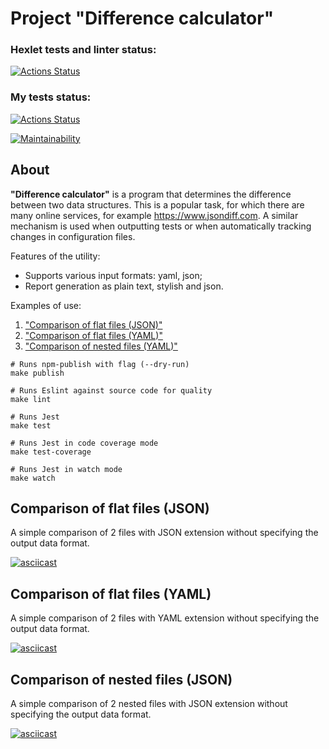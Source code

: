 # Project "Difference calculator"

### Hexlet tests and linter status:

[![Actions Status](https://github.com/Zakir0000/frontend-project-46/workflows/hexlet-check/badge.svg)](https://github.com/Zakir0000/frontend-project-46/actions)

### My tests status:

[![Actions Status](https://github.com/Zakir0000/frontend-project-46/workflows/CI/badge.svg)](https://github.com/Zakir0000/frontend-project-46/actions)

[![Maintainability](https://api.codeclimate.com/v1/badges/795803f5227e24ba10bd/maintainability)](https://codeclimate.com/github/Zakir0000/frontend-project-46/maintainability)

## About

**"Difference calculator"** is a program that determines the difference between two data structures. This is a popular task, for which there are many online services, for example https://www.jsondiff.com. A similar mechanism is used when outputting tests or when automatically tracking changes in configuration files.

Features of the utility:

- Supports various input formats: yaml, json;
- Report generation as plain text, stylish and json.

Examples of use:

1. <a href="#default-comparison-flat-json">"Comparison of flat files (JSON)"</a>
2. <a href="#default-comparison-flat-yml">"Comparison of flat files (YAML)"</a>
3. <a href="#default-comparison-nested-json">"Comparison of nested files (YAML)"</a>

```shell
# Runs npm-publish with flag (--dry-run)
make publish

# Runs Eslint against source code for quality
make lint

# Runs Jest
make test

# Runs Jest in code coverage mode
make test-coverage

# Runs Jest in watch mode
make watch
```

<h2 id="default-comparison-flat-json">Comparison of flat files (JSON)</h2>
A simple comparison of 2 files with JSON extension without specifying the output data format.

[![asciicast](https://asciinema.org/a/J3V7LAnSXpRGKDNjc4vY8kIgB.svg)](https://asciinema.org/a/J3V7LAnSXpRGKDNjc4vY8kIgB)

<h2 id="default-comparison-flat-yaml">Comparison of flat files (YAML)</h2>
A simple comparison of 2 files with YAML extension without specifying the output data format.

[![asciicast](https://asciinema.org/a/1AE0I0aKMdMDzkJtujqqIzuSW.svg)](https://asciinema.org/a/1AE0I0aKMdMDzkJtujqqIzuSW)

[def]: https://github.com/Zakir0000/frontend-project-46/actions

<h2 id="default-comparison-nested-json">Comparison of nested files (JSON)</h2>
A simple comparison of 2 nested files with JSON extension without specifying the output data format.

[![asciicast](https://asciinema.org/a/OoUnwJPm820nCHYklnDMr479d.svg)](https://asciinema.org/a/OoUnwJPm820nCHYklnDMr479d)
